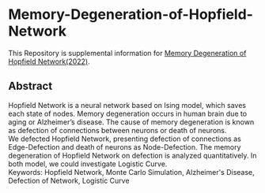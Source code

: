 # Memory-Degeneration-of-Hopfield-Network

This Repository is supplemental information for [Memory Degeneration of Hopfield Network(2022)]().

## Abstract

Hopfield Network is a neural network based on Ising model, which saves each state of nodes. Memory degeneration occurs in human brain due to aging or Alzheimer’s disease. The cause of memory degeneration is known as defection of connections between neurons or death of neurons.\
We defected Hopfield Network, presenting defection of connections as Edge-Defection and death of neurons as Node-Defection. The memory degeneration of Hopfield Network on defection is analyzed quantitatively. In both model, we could investigate Logistic Curve.\
Keywords: Hopfield Network, Monte Carlo Simulation, Alzheimer's Disease, Defection of Network, Logistic Curve

